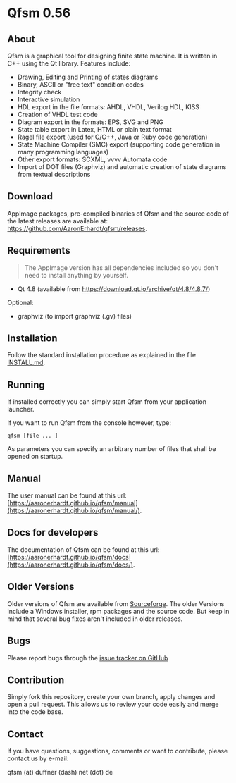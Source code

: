 Qfsm 0.56
=========

About
-----
Qfsm is a graphical tool for designing finite state machine.
It is written in C++ using the Qt library.
Features include:

- Drawing, Editing and Printing of states diagrams
- Binary, ASCII or "free text" condition codes
- Integrity check
- Interactive simulation
- HDL export in the file formats: AHDL, VHDL, Verilog HDL, KISS
- Creation of VHDL test code
- Diagram export in the formats: EPS, SVG and PNG
- State table export in Latex, HTML or plain text format
- Ragel file export (used for C/C++, Java or Ruby code generation)
- State Machine Compiler (SMC) export (supporting code generation in many programming languages)
- Other export formats: SCXML, vvvv Automata code
- Import of DOT files (Graphviz) and automatic creation of state diagrams from textual descriptions


Download
--------
AppImage packages, pre-compiled binaries of Qfsm and the source code of the latest releases are available at: https://github.com/AaronErhardt/qfsm/releases.


Requirements
------------

> The AppImage version has all dependencies included so you don't need to install anything by yourself.

- Qt 4.8 (available from https://download.qt.io/archive/qt/4.8/4.8.7/)

Optional:

- graphviz  (to import graphviz (.gv) files)

Installation
------------
Follow the standard installation procedure as explained in the file [INSTALL.md](https://github.com/AaronErhardt/qfsm/blob/master/INSTALL.md).


Running
-------
If installed correctly you can simply start Qfsm from your application launcher.

If you want to run Qfsm from the console however, type:

`qfsm [file ... ]`

As parameters you can specify an arbitrary number of files that
shall be opened on startup.


Manual
------
The user manual can be found at this url: [https://aaronerhardt.github.io/qfsm/manual](https://aaronerhardt.github.io/qfsm/manual/).


Docs for developers
-------------------
The documentation of Qfsm can be found at this url: [https://aaronerhardt.github.io/qfsm/docs](https://aaronerhardt.github.io/qfsm/docs/).


Older Versions
--------------
Older versions of Qfsm are available from [Sourceforge](https://sourceforge.net/projects/qfsm/). The older Versions include a Windows installer, rpm packages and the source code. But keep in mind that several bug fixes aren't included in older releases.


Bugs
----
Please report bugs through the [issue tracker on GitHub](https://github.com/AaronErhardt/qfsm)


Contribution
-------
Simply fork this repository, create your own branch, apply changes and open a pull request. This allows us to review your code easily and merge into the code base.


Contact
-------
If you have questions, suggestions, comments or want to contribute, please contact us by e-mail:

qfsm (at) duffner (dash) net (dot) de
